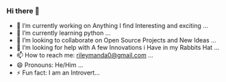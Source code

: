 ### Hi there 👋

- 🔭 I’m currently working on Anything I find Interesting and exciting ...
- 🌱 I’m currently learning python ...
- 👯 I’m looking to collaborate on Open Source Projects and New Ideas ...
- 🤔 I’m looking for help with A few Innovations i Have in my Rabbits Hat ...
- 📫 How to reach me: rileymanda0@gmail.com ...
- 😄 Pronouns: He/Him ...
- ⚡ Fun fact: I am an Introvert...  
<!--
